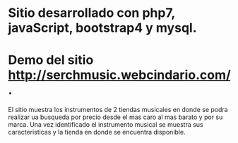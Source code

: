 # Sitio desarrollado con php7, javaScript, bootstrap4 y mysql.

# Demo del sitio http://serchmusic.webcindario.com/.

El sitio muestra los instrumentos de 2 tiendas musicales en donde se podra realizar ua busqueda por precio desde el mas caro al mas barato y por su marca.
Una vez identificado el instrumento musical se muestra sus caracteristicas y la tienda en donde se encuentra disponible.


